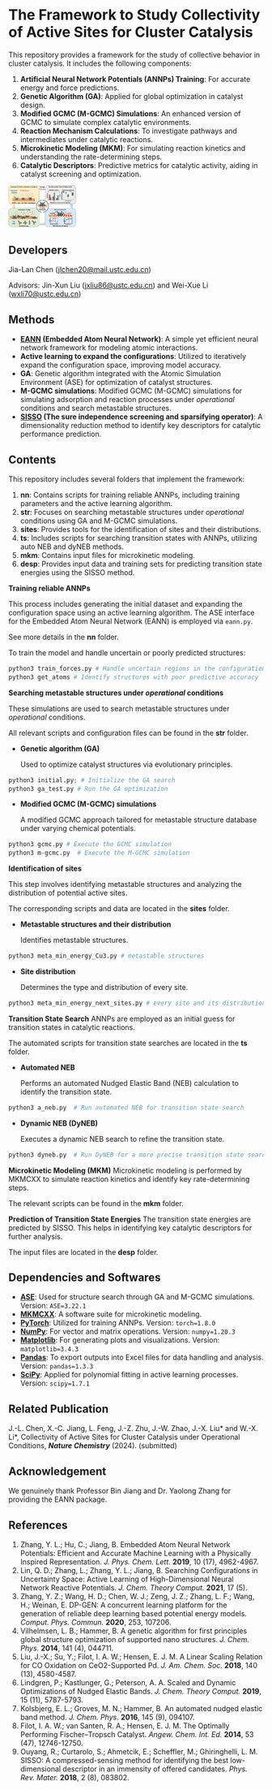 # The Framework to Study Collectivity of Active Sites for Cluster Catalysis

This repository provides a framework for the study of collective behavior in cluster catalysis. It includes the following components:

1. **Artificial Neural Network Potentials (ANNPs) Training**: For accurate energy and force predictions.
2. **Genetic Algorithm (GA)**: Applied for global optimization in catalyst design.
4. **Modified GCMC (M-GCMC) Simulations**: An enhanced version of GCMC to simulate complex catalytic environments.
5. **Reaction Mechanism Calculations**: To investigate pathways and intermediates under catalytic reactions.
6. **Microkinetic Modeling (MKM)**: For simulating reaction kinetics and understanding the rate-determining steps.
7. **Catalytic Descriptors**: Predictive metrics for catalytic activity, aiding in catalyst screening and optimization.

<img src=".\pic\framework.png" alt="framework" style="zoom:13%;" />

## Developers

Jia-Lan Chen (jlchen20@mail.ustc.edu.cn)

Advisors: Jin-Xun Liu (jxliu86@ustc.edu.cn) and Wei-Xue Li (wxli70@ustc.edu.cn)

## Methods 

- **[EANN](https://pubs.acs.org/doi/10.1021/acs.jpclett.9b02037#:~:text=We%20propose%20a%20simple,%20but%20efficient%20and) (Embedded Atom Neural Network)**: A simple yet efficient neural network framework for modeling atomic interactions.
- **Active learning to expand the configurations**: Utilized to iteratively expand the configuration space, improving model accuracy.
- **GA**: Genetic algorithm integrated with the Atomic Simulation Environment (ASE) for optimization of catalyst structures.
- **M-GCMC simulations**: Modified GCMC (M-GCMC) simulations for simulating adsorption and reaction processes under *operational* conditions and search metastable structures.
- **[SISSO](https://journals.aps.org/prmaterials/abstract/10.1103/PhysRevMaterials.2.083802#:~:text=The%20sure%20independence%20screening%20and) (The sure independence screening and sparsifying operator)**: A dimensionality reduction method to identify key descriptors for catalytic performance prediction.

## Contents

This repository includes several folders that implement the framework:

1. **nn**: Contains scripts for training reliable ANNPs, including training parameters and the active learning algorithm.
2. **str**: Focuses on searching metastable structures under *operational* conditions using GA and M-GCMC simulations.
3. **sites**: Provides tools for the identification of sites and their distributions.
4. **ts**: Includes scripts for searching transition states with ANNPs, utilizing auto NEB and dyNEB methods.
5. **mkm**: Contains input files for microkinetic modeling.
6. **desp**: Provides input data and training sets for predicting transition state energies using the SISSO method.

**Training reliable ANNPs**

This process includes generating the initial dataset and expanding the configuration space using an active learning algorithm. The ASE interface for the Embedded Atom Neural Network (EANN) is employed via `eann.py`. 

See more details in the **nn** folder.

To train the model and handle uncertain or poorly predicted structures:

```python
python3 train_forces.py # Handle uncertain regions in the configuration space
python3 get_atoms # Identify structures with poor predictive accuracy
```

**Searching metastable structures under *operational* conditions**

These simulations are used to search metastable structures under *operational* conditions. 

All relevant scripts and configuration files can be found in the **str** folder.

- **Genetic algorithm (GA)**

  Used to optimize catalyst structures via evolutionary principles.

```python
python3 initial.py; # Initialize the GA search
python3 ga_test.py # Run the GA optimization
```

- **Modified GCMC (M-GCMC) simulations** 

  A modified GCMC approach tailored for metastable structure database under varying chemical potentials.

```python
python3 gcmc.py # Execute the GCMC simulation
python3 m-gcmc.py  # Execute the M-GCMC simulation
```

**Identification of sites** 

This step involves identifying metastable structures and analyzing the distribution of potential active sites. 

The corresponding scripts and data are located in the **sites** folder.

- **Metastable structures and their distribution**

  Identifies metastable structures.

```python
python3 meta_min_energy_Cu3.py # metastable structures
```

- **Site distribution**

  Determines the type and distribution of every site.

```python
python3 meta_min_energy_next_sites.py # every site and its distribution
```

**Transition State Search**
ANNPs are employed as an initial guess for transition states in catalytic reactions. 

The automated scripts for transition state searches are located in the **ts** folder.

- **Automated NEB**

  Performs an automated Nudged Elastic Band (NEB) calculation to identify the transition state.

```python
python3 a_neb.py  # Run automated NEB for transition state search
```

- **Dynamic NEB (DyNEB)**

  Executes a dynamic NEB search to refine the transition state.

```python
python3 dyneb.py  # Run DyNEB for a more precise transition state search
```

**Microkinetic Modeling (MKM)**
Microkinetic modeling is performed by MKMCXX to simulate reaction kinetics and identify key rate-determining steps. 

The relevant scripts can be found in the **mkm** folder.

**Prediction of Transition State Energies**
The transition state energies are predicted by SISSO. This helps in identifying key catalytic descriptors for further analysis. 

The input files are located in the **desp** folder.

## Dependencies and Softwares

- **[ASE](https://wiki.fysik.dtu.dk/ase/)**: Used for structure search through GA and M-GCMC simulations.
  Version: `ASE=3.22.1`
- **[MKMCXX](https://wiki.mkmcxx.nl/index.php/Main_Page)**: A software suite for microkinetic modeling.
- **[PyTorch](https://pytorch.org/)**: Utilized for training ANNPs.
  Version: `torch=1.8.0`
- **[NumPy](https://numpy.org/)**: For vector and matrix operations.
  Version: `numpy=1.20.3`
- **[Matplotlib](https://matplotlib.org/)**: For generating plots and visualizations.
  Version: `matplotlib=3.4.3`
- **[Pandas](https://pandas.pydata.org/)**: To export outputs into Excel files for data handling and analysis.
  Version: `pandas=1.3.3`
- **[SciPy](https://scipy.org/)**: Applied for polynomial fitting in active learning processes.
  Version: `scipy=1.7.1`

## Related Publication

J.-L. Chen, X.-C. Jiang, L. Feng, J.-Z. Zhu, J.-W. Zhao, J.-X. Liu\* and W.-X. Li\*, Collectivity of Active Sites for Cluster Catalysis under Operational Conditions, ***Nature Chemistry*** (2024). (submitted)

## Acknowledgement

We genuinely thank Professor Bin Jiang and Dr. Yaolong Zhang for providing the EANN package.

## References

1. Zhang, Y. L.; Hu, C.; Jiang, B. Embedded Atom Neural Network Potentials: Efficient and Accurate Machine Learning with a Physically Inspired Representation. *J. Phys. Chem. Lett.* **2019**, 10 (17), 4962-4967.
2. Lin, Q. D.; Zhang, L.; Zhang, Y. L.; Jiang, B. Searching Configurations in Uncertainty Space: Active Learning of High-Dimensional Neural Network Reactive Potentials. *J. Chem. Theory Comput.* **2021**, 17 (5).
3. Zhang, Y. Z.; Wang, H. D.; Chen, W. J.; Zeng, J. Z.; Zhang, L. F.; Wang, H.; Weinan, E. DP-GEN: A concurrent learning platform for the generation of reliable deep learning based potential energy models. *Comput. Phys. Commun.* **2020**, 253, 107206. 
4. Vilhelmsen, L. B.; Hammer, B. A genetic algorithm for first principles global structure optimization of supported nano structures. *J. Chem. Phys.* **2014**, 141 (4), 044711.
5. Liu, J.-X.; Su, Y.; Filot, I. A. W.; Hensen, E. J. M. A Linear Scaling Relation for CO Oxidation on CeO2-Supported Pd. *J. Am. Chem. Soc.* **2018**, 140 (13), 4580-4587. 
6. Lindgren, P.; Kastlunger, G.; Peterson, A. A. Scaled and Dynamic Optimizations of Nudged Elastic Bands. *J. Chem. Theory Comput.* **2019**, 15 (11), 5787-5793.
7. Kolsbjerg, E. L.; Groves, M. N.; Hammer, B. An automated nudged elastic band method. *J. Chem. Phys.* **2016**, 145 (9), 094107. 
8. Filot, I. A. W.; van Santen, R. A.; Hensen, E. J. M. The Optimally Performing Fischer–Tropsch Catalyst. *Angew. Chem. Int. Ed.* **2014**, 53 (47), 12746-12750.
9. Ouyang, R.; Curtarolo, S.; Ahmetcik, E.; Scheffler, M.; Ghiringhelli, L. M. SISSO: A compressed-sensing method for identifying the best low-dimensional descriptor in an immensity of offered candidates. *Phys. Rev. Mater.* **2018**, 2 (8), 083802. 
